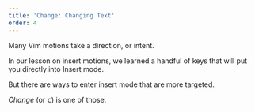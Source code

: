 ```yaml
---
title: 'Change: Changing Text'
order: 4
---
```


Many Vim motions take a direction, or intent.

In our lesson on insert motions, we learned a handful of keys that will put you directly into Insert mode.

But there are ways to enter insert mode that are more targeted.

*Change* (or <kbd>c</kbd>) is one of those.

